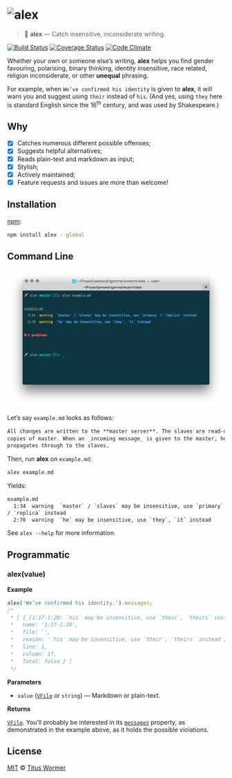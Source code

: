 # ![alex](https://cdn.rawgit.com/wooorm/alex/master/logo.svg)

>   📝 **alex** — Catch insensitive, inconsiderate writing.

[![Build Status](https://img.shields.io/travis/wooorm/alex.svg)](https://travis-ci.org/wooorm/alex) [![Coverage Status](https://img.shields.io/codecov/c/github/wooorm/alex.svg)](https://codecov.io/github/wooorm/alex) [![Code Climate](http://img.shields.io/codeclimate/github/wooorm/alex.svg)](https://codeclimate.com/github/wooorm/alex)

Whether your own or someone else’s writing, **alex** helps you find gender
favouring, polarising, binary thinking, identity insensitive, race related,
religion inconsiderate, or other **unequal** phrasing.

<!--lint disable no-html-->

For example, when `We’ve confirmed his identity` is given to **alex**,
it will warn you and suggest using `their` instead of `his`. (And yes, using
`they` here is standard English since the 16<sup>th</sup> century, and was
used by Shakespeare.)

## Why

*   [x] Catches numerous different possible offenses;
*   [x] Suggests helpful alternatives;
*   [x] Reads plain-text and markdown as input;
*   [x] Stylish;
*   [x] Actively maintained;
*   [x] Feature requests and issues are more than welcome!

## Installation

[npm](https://docs.npmjs.com/cli/install):

```bash
npm install alex --global
```

## Command Line

![Example of how alex looks on screen](screen-shot.png)

Let’s say `example.md` looks as follows:

```markdown
All changes are written to the **master server**. The slaves are read-only
copies of master. When an _incoming message_ is given to the master, he
propagates through to the slaves.
```

Then, run **alex** on `example.md`:

```sh
alex example.md
```

Yields:

```text
example.md
  1:34  warning  `master` / `slaves` may be insensitive, use `primary` / `replica` instead
  2:70  warning  `he` may be insensitive, use `they`, `it` instead
```

See `alex --help` for more information.

## Programmatic

### alex(value)

**Example**

```js
alex('We’ve confirmed his identity.').messages;
/*
 * [ { [1:17-1:20: `his` may be insensitive, use `their`, `theirs` instead]
 *   name: '1:17-1:20',
 *   file: '',
 *   reason: '`his` may be insensitive, use `their`, `theirs` instead',
 *   line: 1,
 *   column: 17,
 *   fatal: false } ]
 */
```

**Parameters**

*   `value` ([`VFile`](https://github.com/wooorm/vfile) or `string`) —
    Markdown or plain-text.

**Returns**

[`VFile`](https://github.com/wooorm/vfile). You’ll probably be interested
in its [`messages`](https://github.com/wooorm/vfile#vfilemessages) property, as
demonstrated in the example above, as it holds the possible violations.

## License

[MIT](LICENSE) © [Titus Wormer](http://wooorm.com)
